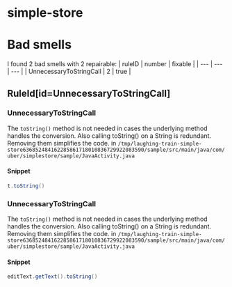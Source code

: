 # simple-store 
 
# Bad smells
I found 2 bad smells with 2 repairable:
| ruleID | number | fixable |
| --- | --- | --- |
| UnnecessaryToStringCall | 2 | true |
## RuleId[id=UnnecessaryToStringCall]
### UnnecessaryToStringCall
The `toString()` method is not needed in cases the underlying method handles the conversion. Also calling toString() on a String is redundant. Removing them simplifies the code.
in `/tmp/laughing-train-simple-store636852484162285861718010836729922083590/sample/src/main/java/com/uber/simplestore/sample/JavaActivity.java`
#### Snippet
```java
t.toString()
```

### UnnecessaryToStringCall
The `toString()` method is not needed in cases the underlying method handles the conversion. Also calling toString() on a String is redundant. Removing them simplifies the code.
in `/tmp/laughing-train-simple-store636852484162285861718010836729922083590/sample/src/main/java/com/uber/simplestore/sample/JavaActivity.java`
#### Snippet
```java
editText.getText().toString()
```

